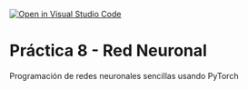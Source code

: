 [![Open in Visual Studio Code](https://classroom.github.com/assets/open-in-vscode-f059dc9a6f8d3a56e377f745f24479a46679e63a5d9fe6f495e02850cd0d8118.svg)](https://classroom.github.com/online_ide?assignment_repo_id=6548054&assignment_repo_type=AssignmentRepo)
# Práctica 8 - Red Neuronal

Programación de redes neuronales sencillas usando PyTorch
